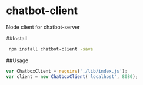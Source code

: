 # chatbot-client
Node client for chatbot-server

##Install

```bash
 npm install chatbot-client -save
```

##Usage

```javascript
var ChatboxClient = require('./lib/index.js');
var client = new ChatboxClient('localhost', 8080);
```
